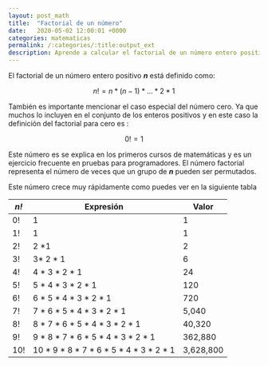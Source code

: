 ```yaml
---
layout: post_math
title:  "Factorial de un número"
date:   2020-05-02 12:00:01 +0000
categories: matematicas
permalink: /:categories/:title:output_ext
description: Aprende a calcular el factorial de un número entero positivo.
---
```


El factorial de un número entero positivo **_n_** está definido como:

```math
n! = n*(n-1)*...*2*1
```

También es importante mencionar el caso especial del número cero. Ya que muchos lo incluyen en el conjunto de los enteros positivos y en este caso la definición del factorial para cero es :

```math
0! = 1
```

Este número es se explica en los primeros cursos de matemáticas y es un ejercicio frecuente en pruebas para programadores. El número factorial representa el número de veces que un grupo de **_n_** pueden ser permutados.

Este número crece muy rápidamente como puedes ver en la siguiente tabla

|**_n!_**| Expresión  | Valor  |
|-------|---|---|
|0!     | 1  |1| 
|1!     | 1  |1|
|2!     | 2 *1   |2| 
|3!     | 3* 2 * 1   |6|
|4!     | 4 * 3 * 2 * 1   |24|
|5!     | 5 * 4 * 3 * 2 * 1 |120|
|6!     | 6 * 5 * 4 * 3 * 2 * 1 |720|
|7!     | 7 * 6 * 5 * 4 * 3 * 2 * 1 |5,040|
|8!     | 8 * 7 * 6 * 5 * 4 * 3 * 2 * 1 |40,320|
|9!     | 9 * 8 * 7 * 6 * 5 * 4 * 3 * 2 * 1 |362,880|
|10!    |10 * 9 * 8 * 7 * 6 * 5 * 4 * 3 * 2 * 1 |3,628,800|

